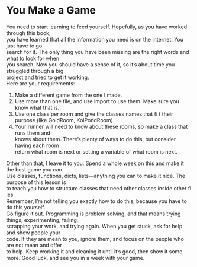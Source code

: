 # You Make a Game
You need to start learning to feed yourself. Hopefully, as you have worked through this book,  
you have learned that all the information you need is on the internet. You just have to go  
search for it. The only thing you have been missing are the right words and what to look for when  
you search. Now you should have a sense of it, so it’s about time you struggled through a big   
project and tried to get it working.   
Here are your requirements:   
 1. Make a different game from the one I made.  
 2. Use more than one file, and use import to use them. Make sure you know what that is.  
 3. Use one class per room and give the classes names that fi t their purpose (like GoldRoom, KoiPondRoom).  
 4. Your runner will need to know about these rooms, so make a class that runs them and  
knows about them. There’s plenty of ways to do this, but consider having each room   
return what room is next or setting a variable of what room is next.   


Other than that, I leave it to you. Spend a whole week on this and make it the best game you can.   
Use classes, functions, dicts, lists—anything you can to make it nice. The purpose of this lesson is   
to teach you how to structure classes that need other classes inside other fi les.    
Remember, I’m not telling you exactly how to do this, because you have to do this yourself.   
Go figure it out. Programming is problem solving, and that means trying things, experimenting, failing,   
scrapping your work, and trying again. When you get stuck, ask for help and show people your    
code. If they are mean to you, ignore them, and focus on the people who are not mean and offer    
to help. Keep working it and cleaning it until it’s good, then show it some more.
Good luck, and see you in a week with your game.     
